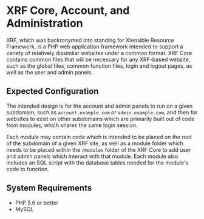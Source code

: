 # XRF Core, Account, and Administration

XRF, which was backronymed into standing for Xtensible Resource Framework, is a PHP web application framework intended to support a variety of relatively dissimilar websites under a common format. XRF Core contains common files that will be necessary for any XRF-based website, such as the global files, common function files, login and logout pages, as well as the user and admin panels.

## Expected Configuration

The intended design is for the account and admin panels to run on a given subdomain, such as `account.example.com` or `admin.example.com`, and then for websites to exist on other subdomains which are primarily built out of code from modules, which shares the same login session.

Each module may contain code which is intended to be placed on the root of the subdomain of a given XRF site, as well as a module folder which needs to be placed within the `/modules` folder of the XRF Core to add user and admin panels which interact with that module. Each module also includes an SQL script with the database tables needed for the module's code to function.

## System Requirements

* PHP 5.6 or better
* MySQL
